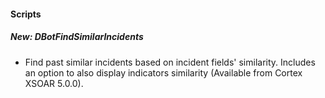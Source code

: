 
#### Scripts
##### New: DBotFindSimilarIncidents
- Find past similar incidents based on incident fields' similarity. Includes an option to also display indicators similarity (Available from Cortex XSOAR 5.0.0).
